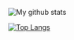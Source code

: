 ![My github stats](https://github-readme-stats.vercel.app/api?username=MentalBlood&show_icons=true&hide_border=true&theme=dark)

[![Top Langs](https://github-readme-stats.vercel.app/api/top-langs/?username=MentalBlood&theme=dark)](https://github.com/anuraghazra/github-readme-stats)
